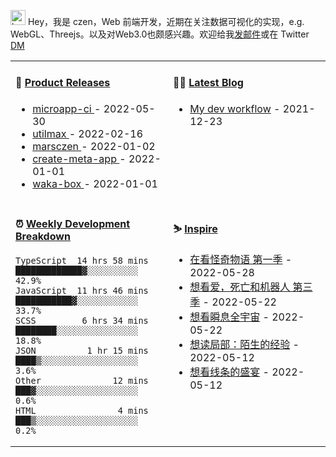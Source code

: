 
<img src="https://github.com/marsczen/marsczen/blob/master/octocat.gif" alt="hey" width="24"> Hey，我是 czen，Web 前端开发，近期在关注数据可视化的实现，e.g. WebGL、Threejs。以及对Web3.0也颇感兴趣。欢迎给我[发邮件](mailto:pealstyle@gmail.com)或在 Twitter [DM](https://twitter.com/ac_czen)

<table width="800px">
<tr>
<td valign="top" width="50%">

#### 🌾 <a href="https://github.com/marsczen/marsczen/blob/master/releases.md" target="_blank">Product Releases</a>

<!-- recent_releases starts -->
* <a href='https://github.com/marsczen/microapp-ci/releases/tag/v0.1.6' target='_blank'>microapp-ci </a> - 2022-05-30
* <a href='https://github.com/marsczen/utilmax/releases/tag/v1.1.0' target='_blank'>utilmax </a> - 2022-02-16
* <a href='https://github.com/marsczen/marsczen/releases/tag/v0.0.1' target='_blank'>marsczen </a> - 2022-01-02
* <a href='https://github.com/marsczen/create-meta-app/releases/tag/v0.0.4' target='_blank'>create-meta-app </a> - 2022-01-01
* <a href='https://github.com/marsczen/waka-box/releases/tag/v3.0.1' target='_blank'>waka-box </a> - 2022-01-01
<!-- recent_releases ends -->

</td>
<td valign="top" width="50%">

#### 🧗‍♂️ <a href="https://github.com/marsczen/blog/issues" target="_blank">Latest Blog</a>

<!-- blog starts -->
* <a href='https://www.github.com/marsczen/blog/issues/1' target='_blank'>My dev workflow</a> - 2021-12-23
<!-- blog ends -->

</td>
</tr>
<tr>
<td valign="top" width="50%">

#### ⏰  <a href="https://gist.github.com/marsczen/0c39a3e7b4a372c6cff4a8714271308c" target="_blank">Weekly Development Breakdown</a>

<!-- code_time starts -->

```text
TypeScript  14 hrs 58 mins  █████████████▓░░░░░░░░░░  42.9%
JavaScript  11 hrs 46 mins  ███████████▓░░░░░░░░░░░░  33.7%
SCSS         6 hrs 34 mins  ████████░░░░░░░░░░░░░░░░  18.8%
JSON          1 hr 15 mins  ████▒░░░░░░░░░░░░░░░░░░░   3.6%
Other              12 mins  ███▓░░░░░░░░░░░░░░░░░░░░   0.6%
HTML                4 mins  ███▒░░░░░░░░░░░░░░░░░░░░   0.2%
```

<!-- code_time ends -->

</td>
<td valign="top" width="50%">

#### ⛷️ <a href="https://www.douban.com/people/yushangyuzui/" target="_blank">Inspire</a>

<!-- douban starts -->
* <a href='http://movie.douban.com/subject/26359270/' target='_blank'>在看怪奇物语 第一季</a> - 2022-05-28
* <a href='http://movie.douban.com/subject/35436582/' target='_blank'>想看爱，死亡和机器人 第三季</a> - 2022-05-22
* <a href='http://movie.douban.com/subject/30314848/' target='_blank'>想看瞬息全宇宙</a> - 2022-05-22
* <a href='https://book.douban.com/subject/35216532/' target='_blank'>想读局部：陌生的经验</a> - 2022-05-12
* <a href='http://movie.douban.com/subject/35306444/' target='_blank'>想看线条的盛宴</a> - 2022-05-12
<!-- douban ends -->

</td>
  </tr>
  </table>
